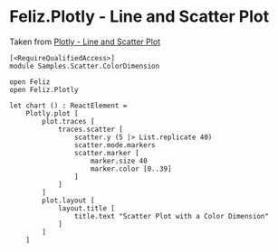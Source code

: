 # Feliz.Plotly - Line and Scatter Plot

Taken from [Plotly - Line and Scatter Plot](https://plot.ly/javascript/line-and-scatter/)

```fsharp:plotly-chart-scatter-colordimension
[<RequireQualifiedAccess>]
module Samples.Scatter.ColorDimension

open Feliz
open Feliz.Plotly

let chart () : ReactElement =
    Plotly.plot [
        plot.traces [
            traces.scatter [
                scatter.y (5 |> List.replicate 40)
                scatter.mode.markers
                scatter.marker [
                    marker.size 40
                    marker.color [0..39]
                ]
            ]
        ]
        plot.layout [
            layout.title [
                title.text "Scatter Plot with a Color Dimension"
            ]
        ]
    ]

```
